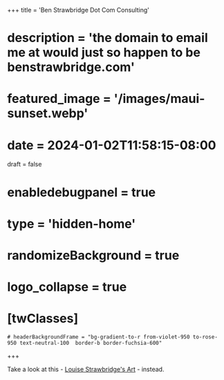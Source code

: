 +++
title = 'Ben Strawbridge Dot Com Consulting'
# description = 'the domain to email me at would just so happen to be benstrawbridge.com'
# featured_image = '/images/maui-sunset.webp'
# date = 2024-01-02T11:58:15-08:00
draft = false 
# enabledebugpanel = true
# type = 'hidden-home'
# randomizeBackground = true
# logo_collapse = true
# [twClasses]
    # headerBackgroundFrame = "bg-gradient-to-r from-violet-950 to-rose-950 text-neutral-100  border-b border-fuchsia-600"
+++

Take a look at this - [Louise Strawbridge's Art](https://www.louisestrawbridge.com) - instead.
